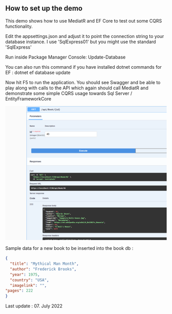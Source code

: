 ﻿## How to set up the demo

This demo shows how to use MediatR and EF Core to test out 
some CQRS functionality.

Edit the appsettings.json and adjust it to point the 
connection string to your database instance. I use 'SqlExpress01'
but you might use the standard 'SqlExpress'

Run inside Package Manager Console:
Update-Database

You can also run this command if you have installed 
dotnet commands for EF : 
dotnet ef database update

Now hit F5 to run the application. You should see 
Swagger and be able to play along with calls to the API 
which again should call MediatR and demonstrate some simple
CQRS usage towards Sql Server / EntityFrameworkCore


![Swagger ui](./swagger123.png)

Sample data for a new book to be inserted into the book db : 

```json
{
  "title": "Mythical Man Month",
  "author": "Frederick Brooks",
  "year": 1975,
  "country": "USA",
  "imagelink": "",
"pages": 222
}
```


Last update : 07. July 2022 